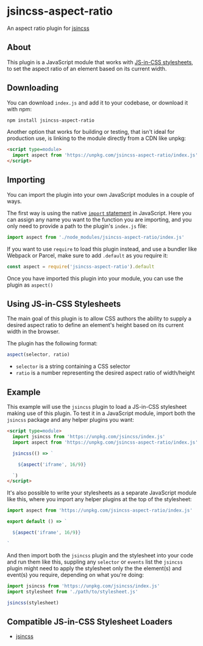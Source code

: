 # jsincss-aspect-ratio

An aspect ratio plugin for [jsincss](https://github.com/tomhodgins/jsincss)

## About

This plugin is a JavaScript module that works with [JS-in-CSS stylesheets](https://responsive.style/theory/what-is-a-jic-stylesheet.html), to set the aspect ratio of an element based on its current width.

## Downloading

You can download `index.js` and add it to your codebase, or download it with npm:

```bash
npm install jsincss-aspect-ratio
```

Another option that works for building or testing, that isn't ideal for production use, is linking to the module directly from a CDN like unpkg:

```html
<script type=module>
  import aspect from 'https://unpkg.com/jsincss-aspect-ratio/index.js'
</script>
```

## Importing

You can import the plugin into your own JavaScript modules in a couple of ways.

The first way is using the native [`import` statement](https://developer.mozilla.org/en-US/docs/Web/JavaScript/Reference/Statements/import) in JavaScript. Here you can assign any name you want to the function you are importing, and you only need to provide a path to the plugin's `index.js` file:

```js
import aspect from './node_modules/jsincss-aspect-ratio/index.js'
```

If you want to use `require` to load this plugin instead, and use a bundler like Webpack or Parcel, make sure to add `.default` as you require it:

```js
const aspect = require('jsincss-aspect-ratio').default
```

Once you have imported this plugin into your module, you can use the plugin as `aspect()`

## Using JS-in-CSS Stylesheets

The main goal of this plugin is to allow CSS authors the ability to supply a desired aspect ratio to define an element's height based on its current width in the browser.

The plugin has the following format:

```js
aspect(selector, ratio)
```

- `selector` is a string containing a CSS selector
- `ratio` is a number representing the desired aspect ratio of width/height

## Example

This example will use the `jsincss` plugin to load a JS-in-CSS stylesheet making use of this plugin. To test it in a JavaScript module, import both the `jsincss` package and any helper plugins you want:

```html
<script type=module>
  import jsincss from 'https://unpkg.com/jsincss/index.js'
  import aspect from 'https://unpkg.com/jsincss-aspect-ratio/index.js'

  jsincss(() => `

    ${aspect('iframe', 16/9)}

  `)
</script>
```

It's also possible to write your stylesheets as a separate JavaScript module like this, where you import any helper plugins at the top of the stylesheet:

```js
import aspect from 'https://unpkg.com/jsincss-aspect-ratio/index.js'

export default () => `

  ${aspect('iframe', 16/9)}

`
```

And then import both the `jsincss` plugin and the stylesheet into your code and run them like this, suppling any `selector` or `events` list the `jsincss` plugin might need to apply the stylesheet only the the element(s) and event(s) you require, depending on what you're doing:

```js
import jsincss from 'https://unpkg.com/jsincss/index.js'
import stylesheet from './path/to/stylesheet.js'

jsincss(stylesheet)
```

## Compatible JS-in-CSS Stylesheet Loaders

- [jsincss](https://github.com/tomhodgins/jsincss)